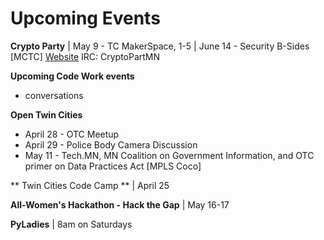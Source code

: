 # Upcoming Events

**Crypto Party** | May 9 - TC MakerSpace, 1-5 | June 14 - Security B-Sides [MCTC]
[Website](http://www.CryptoPartyMN.com)
IRC: CryptoPartMN

**Upcoming Code Work events**
- conversations

**Open Twin Cities**
* April 28 - OTC Meetup
* April 29 - Police Body Camera Discussion
* May 11 - Tech.MN, MN Coalition on Government Information, and OTC primer on Data Practices Act [MPLS Coco]

** Twin Cities Code Camp ** | April 25

**All-Women's Hackathon - Hack the Gap** | May 16-17

**PyLadies** | 8am on Saturdays
